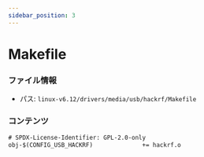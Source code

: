 ```yaml
---
sidebar_position: 3
---
```

# Makefile

### ファイル情報

- パス: `linux-v6.12/drivers/media/usb/hackrf/Makefile`

### コンテンツ

```txt
# SPDX-License-Identifier: GPL-2.0-only
obj-$(CONFIG_USB_HACKRF)              += hackrf.o

```

